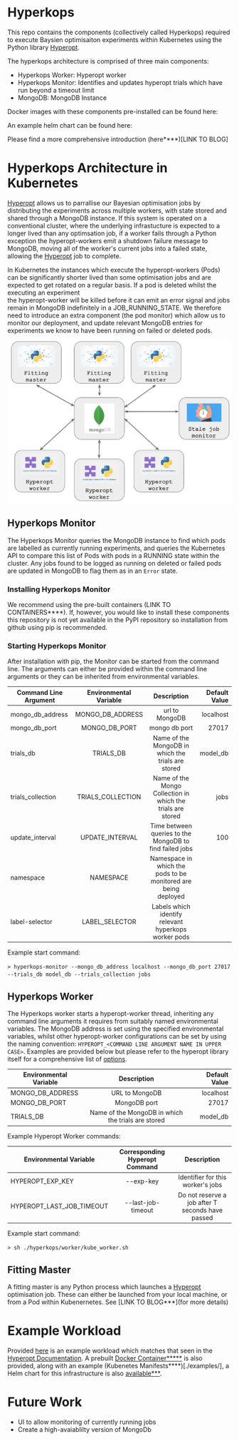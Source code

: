 # Hyperkops

This repo contains the components (collectively called Hyperkops) required to execute Baysien optimisaiton experiments within
Kubernetes using the Python library [Hyperopt](https://github.com/hyperopt/hyperopt). 

The hyperkops architecture is comprised of three main components:

* Hyperkops Worker: Hyperopt worker
* Hyperkops Monitor: Identifies and updates hyperopt trials which have run beyond a timeout limit
* MongoDB: MongoDB Instance

Docker images with these components pre-installed can be found here:

An example helm chart can be found here:

Please find a more comprehensive introduction (here****)[LINK TO BLOG]

# Hyperkops Architecture in Kubernetes

[Hyperopt](https://github.com/hyperopt/hyperopt) allows us to parrallise our Bayesian optimisation jobs by distributing 
the experiments across multiple workers, with state stored and shared through a MongoDB instance. If this system is 
operated on a conventional cluster, where the underlying infrastucture is expected to a longer lived than any optimsation
job, if a worker fails through a Python exception the hyperopt-workers emit a shutdown failure message to MongoDB, moving 
all of the worker's current jobs into a failed state, allowing the [Hyperopt](https://github.com/hyperopt/hyperopt) job to complete.

In Kubernetes the instances which execute the hyperopt-workers (Pods) can be significantly shorter lived than some
optimisation jobs and are expected to get rotated on a regular basis. If a pod is deleted whilst the executing an experiment  
the hyperopt-worker will be killed before it can emit an error signal and jobs remain in MongoDB indefinitely in a JOB_RUNNING_STATE. 
We therefore need to introduce an extra component (the pod monitor) which allow us to monitor our deployment, and update 
 relevant MongoDB entries for experiments we know to have been running on failed or deleted pods.   

![ScreenShot](./img/architecture.png)

## Hyperkops Monitor
The Hyperkops Monitor queries the MongoDB instance to find which pods are labelled as currently running experiments, and 
queries the Kubernetes API to compare this list of Pods with  pods in a RUNNING state within the cluster. Any jobs found 
to be logged as running on deleted or failed pods are updated in MongoDB to flag them as in an `Error` state. 

### Installing Hyperkops Monitor
We recommend using the pre-built containers (LINK TO CONTAINERS****). If, however, you would like to install these components
this repository is not yet available in the PyPI repository so installation from github using pip is recommended.

### Starting Hyperkops Monitor

After installation with pip, the Monitor can be started from the command line. The arguments can either be provided within the
command line arguments or they can be inherited from environmental variables. 

|Command Line Argument | Environmental Variable | Description | Default Value| 
| -------------------- |:----------------------:|:-----------:|------------:|
|mongo_db_address | MONGO_DB_ADDRESS | url to MongoDB | localhost | 
|mongo_db_port | MONGO_DB_PORT| mongo db port | 27017| 
|trials_db | TRIALS_DB | Name of the MongoDB in which the trials are stored | model_db| 
|trials_collection | TRIALS_COLLECTION | Name of the Mongo Collection in which the trials are stored | jobs| 
|update_interval |UPDATE_INTERVAL | Time between queries to the MongoDB to find failed jobs | 100| 
|namespace | NAMESPACE | Namespace in which the pods to be monitored are being deployed | | 
|label-selector | LABEL_SELECTOR | Labels which identify relevant hyperkops worker pods | |

Example start command:

```> hyperkops-monitor --mongo_db_address localhost --mongo_db_port 27017 --trials_db model_db --trials_collection jobs```


## Hyperkops Worker
The Hyperkops worker starts a hyperopt-worker thread, inheriting any command line arguments it requires from
suitably named environmental variables. The MongoDB address is set using the specified environmental variables, 
whilst other hyperopt-worker configurations can be set by using the naming convention: 
`HYPEROPT_<COMMAND LINE ARGUMENT NAME IN UPPER CASE>`. Examples are provided below but please refer
 to the hyperopt library itself for a comprehensive list of  [options](https://github.com/hyperopt/hyperopt/blob/master/hyperopt/mongoexp.py). 

| Environmental Variable | Description | Default Value| 
|----------------------|:-----------:|------------:|
| MONGO_DB_ADDRESS | URL to MongoDB | localhost | 
| MONGO_DB_PORT| MongoDB port | 27017| 
| TRIALS_DB | Name of the MongoDB in which the trials are stored | model_db|

Example Hyperopt Worker commands:

| Environmental Variable | Corresponding Hyperopt Command | Description |  
|----------------------|:--------------------------------:|:----------:|
| HYPEROPT_EXP_KEY| --exp-key | Identifier for this worker's jobs | 
| HYPEROPT_LAST_JOB_TIMEOUT| --last-job-timeout | Do not reserve a job after T seconds have passed | 

Example start command:

```> sh ./hyperkops/worker/kube_worker.sh```

## Fitting Master
A fitting master is any Python process which launches a [Hyperopt](https://github.com/hyperopt/hyperopt) 
optimisation job. These can either be launched from your local machine, or from a Pod within Kubenernetes. See 
[LINK TO BLOG***](for more details)

# Example Workload
Provided [here](./examples/optimisation.py) is an example workload which matches that seen in the [Hyperopt Documentation](http://hyperopt.github.io/hyperopt/).
A prebuilt [Docker Container*****](LINK*****) is also provided, along with an example (Kubenetes Manifests****)[./examples/],
 a Helm chart for this infrastructure is also [available***](LINNK****).
 

# Future Work
* UI to allow monitoring of currently running jobs
* Create a high-avaiablilty version of MongoDb
  